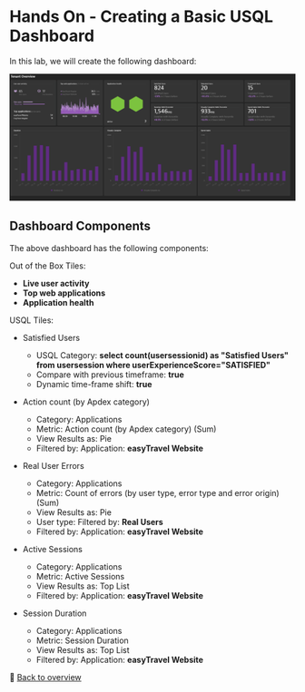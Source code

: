 # Hands On - Creating a Basic USQL Dashboard

In this lab, we will create the following dashboard:

![Basic Dashboard](/img/basic_usql_dashboard_done.PNG)

## Dashboard Components

The above dashboard has the following components:

Out of the Box Tiles:

- **Live user activity**
- **Top web applications**
- **Application health** 

USQL Tiles:

- Satisfied Users
	- USQL Category: **select count(usersessionid) as "Satisfied Users" from usersession where userExperienceScore="SATISFIED"**
	- Compare with previous timeframe: **true**
	- Dynamic time-frame shift: **true**

- Action count (by Apdex category)
	- Category: Applications
	- Metric: Action count (by Apdex category) (Sum)
	- View Results as: Pie
	- Filtered by: Application: **easyTravel Website**

- Real User Errors
	- Category: Applications
	- Metric: Count of errors (by user type, error type and error origin) (Sum)
	- View Results as: Pie
	- User type: Filtered by: **Real Users**
	- Filtered by: Application: **easyTravel Website**
	
- Active Sessions
	- Category: Applications
	- Metric: Active Sessions
	- View Results as: Top List
	- Filtered by: Application: **easyTravel Website**
	
- Session Duration
	- Category: Applications
	- Metric: Session Duration
	- View Results as: Top List
	- Filtered by: Application: **easyTravel Website**

:arrow_up_small: [Back to overview](/README.md)